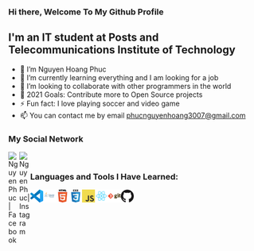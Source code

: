 ### Hi there, Welcome To My Github Profile

## I'm an IT student at Posts and Telecommunications Institute of Technology
- 👋 I’m Nguyen Hoang Phuc
- 🌱 I’m currently learning everything and I am looking for a job
- 👯 I’m looking to collaborate with other programmers in the world
- 🥅 2021 Goals: Contribute more to Open Source projects
- ⚡ Fun fact: I love playing soccer and video game 
- 📫 You can contact me by email phucnguyenhoang3007@gmail.com

### My Social Network

[<img align="left" alt="NguyenPhuc | Facebook" width="22px" src="https://cdn.jsdelivr.net/npm/simple-icons@v3/icons/facebook.svg" />][Facebook]
[<img align="left" alt="Nguyen Phuc| Instagram" width="22px" src="https://cdn.jsdelivr.net/npm/simple-icons@v3/icons/instagram.svg" />][instagram]

<br />

### Languages and Tools I Have Learned:

<img align="left" alt="Visual Studio Code" width="26px" src="https://raw.githubusercontent.com/github/explore/80688e429a7d4ef2fca1e82350fe8e3517d3494d/topics/visual-studio-code/visual-studio-code.png" />
<img align="left" alt="Java" width="26px" src="https://raw.githubusercontent.com/github/explore/80688e429a7d4ef2fca1e82350fe8e3517d3494d/topics/java/java.png" />
<img align="left" alt="HTML5" width="26px" src="https://raw.githubusercontent.com/github/explore/80688e429a7d4ef2fca1e82350fe8e3517d3494d/topics/html/html.png" />
<img align="left" alt="CSS3" width="26px" src="https://raw.githubusercontent.com/github/explore/80688e429a7d4ef2fca1e82350fe8e3517d3494d/topics/css/css.png" />
<img align="left" alt="JavaScript" width="26px" src="https://raw.githubusercontent.com/github/explore/80688e429a7d4ef2fca1e82350fe8e3517d3494d/topics/javascript/javascript.png" />
<img align="left" alt="React" width="26px" src="https://raw.githubusercontent.com/github/explore/80688e429a7d4ef2fca1e82350fe8e3517d3494d/topics/react/react.png" />
<img align="left" alt="Git" width="26px" src="https://raw.githubusercontent.com/github/explore/80688e429a7d4ef2fca1e82350fe8e3517d3494d/topics/git/git.png" />
<img align="left" alt="GitHub" width="26px" src="https://raw.githubusercontent.com/github/explore/78df643247d429f6cc873026c0622819ad797942/topics/github/github.png" />


<br />
<br />

[Facebook]:https://www.facebook.com/profile.php?id=100037309772290
[instagram]:https://www.instagram.com/nhp_03/
